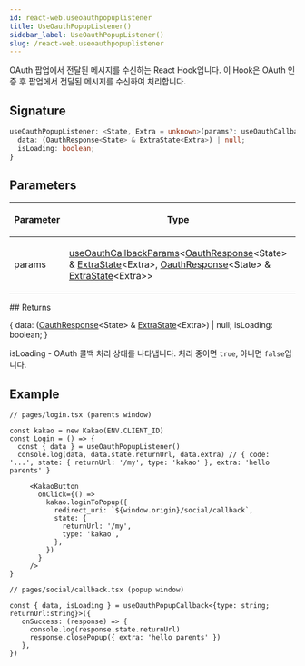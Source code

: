 ```yaml
---
id: react-web.useoauthpopuplistener
title: UseOauthPopupListener()
sidebar_label: UseOauthPopupListener()
slug: /react-web.useoauthpopuplistener
---
```






OAuth 팝업에서 전달된 메시지를 수신하는 React Hook입니다. 이 Hook은 OAuth 인증 후 팝업에서 전달된 메시지를 수신하여 처리합니다.

## Signature

```typescript
useOauthPopupListener: <State, Extra = unknown>(params?: useOauthCallbackParams<OauthResponse<State> & ExtraState<Extra>, OauthResponse<State> & ExtraState<Extra>>) => {
  data: (OauthResponse<State> & ExtraState<Extra>) | null;
  isLoading: boolean;
}
```

## Parameters

<table><thead><tr><th>

Parameter


</th><th>

Type


</th><th>

Description


</th></tr></thead>
<tbody><tr><td>

params


</td><td>

[useOauthCallbackParams](./react-web.useoauthcallbackparams)&lt;[OauthResponse](./react-web.oauthresponse)&lt;State&gt; &amp; [ExtraState](./react-web.extrastate)&lt;Extra&gt;, [OauthResponse](./react-web.oauthresponse)&lt;State&gt; &amp; [ExtraState](./react-web.extrastate)&lt;Extra&gt;&gt;


</td><td>

_(Optional)_


</td></tr>
</tbody></table>
## Returns

\{ data: ([OauthResponse](./react-web.oauthresponse)&lt;State&gt; &amp; [ExtraState](./react-web.extrastate)&lt;Extra&gt;) \| null; isLoading: boolean; \}

isLoading - OAuth 콜백 처리 상태를 나타냅니다. 처리 중이면 `true`, 아니면 `false`입니다.

## Example


```tsx
// pages/login.tsx (parents window)

const kakao = new Kakao(ENV.CLIENT_ID)
const Login = () => {
  const { data } = useOauthPopupListener()
  console.log(data, data.state.returnUrl, data.extra) // { code: '...', state: { returnUrl: '/my', type: 'kakao' }, extra: 'hello parents' }

     <KakaoButton
       onClick={() =>
         kakao.loginToPopup({
           redirect_uri: `${window.origin}/social/callback`,
           state: {
             returnUrl: '/my',
             type: 'kakao',
           },
         })
       }
     />
}

// pages/social/callback.tsx (popup window)

const { data, isLoading } = useOauthPopupCallback<{type: string; returnUrl:string}>({
   onSuccess: (response) => {
     console.log(response.state.returnUrl)
     response.closePopup({ extra: 'hello parents' })
   },
})
```

